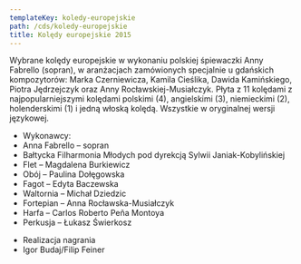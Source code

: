```yaml
---
templateKey: koledy-europejskie
path: /cds/koledy-europejskie
title: Kolędy europejskie 2015
---
```

<div class="wrapper container">
    <div class="row center-xs">
        <div class="col-xs-12 col-md-6">
            <div class="box cds-box--single">
                Wybrane kolędy europejskie w wykonaniu polskiej śpiewaczki Anny Fabrello (sopran), w aranżacjach zamówionych specjalnie u gdańskich kompozytorów: Marka Czerniewicza, Kamila Cieślika, Dawida Kamińskiego, Piotra Jędrzejczyk oraz Anny Rocławskiej-Musiałczyk. Płyta z 11 kolędami z najpopularniejszymi kolędami polskimi (4), angielskimi (3), niemieckimi (2), holenderskimi (1) i jedną włoską kolędą. Wszystkie w oryginalnej wersji językowej.
            </div>
            <div class="box cds-box--single">
                <ul class="works__performers">
                    <li class="works__performers--title">Wykonawcy:</li>
                    <li>
                        Anna Fabrello – sopran
                    </li>
                    <li>
                        Bałtycka Filharmonia Młodych pod dyrekcją Sylwii Janiak-Kobylińskiej
                    </li>
                    <li>
                        Flet – Magdalena Burkiewicz
                    </li>
                    <li>
                        Obój – Paulina Dołęgowska
                    </li>
                    <li>
                        Fagot – Edyta Baczewska
                    </li>
                    <li>
                        Waltornia – Michał Dziedzic
                    </li>
                    <li>
                        Fortepian – Anna Rocławska-Musiałczyk
                    </li>
                    <li>
                        Harfa – Carlos Roberto Peña Montoya
                    </li>
                    <li>
                        Perkusja – Łukasz Świerkosz
                    </li>
                </ul>
            </div>
            <div class="box cds-box--single">
                <ul class="works__performers">
                    <li class="works__performers--title">
                        Realizacja nagrania
                    </li>
                    <li>
                        Igor Budaj/Filip Feiner
                    </li>
                </ul>
            </div>
        </div>
    </div>
</div>
